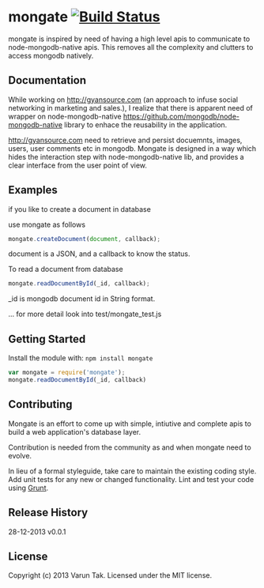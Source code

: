# mongate [![Build Status](https://secure.travis-ci.org/varuntaak/mongate.png?branch=master)](http://travis-ci.org/varuntaak/mongate)

mongate is inspired by need of having a high level apis to communicate to node-mongodb-native apis. This removes all the complexity and clutters to access mongodb natively.


## Documentation

While working on http://gyansource.com (an approach to infuse social networking in marketing and sales.), I realize that there is apparent need of wrapper on node-mongodb-native https://github.com/mongodb/node-mongodb-native library to enhace the reusability in the application.

http://gyansource.com need to retrieve and persist docuemnts, images, users, user comments etc in mongodb. Mongate is designed in a way which hides the interaction step with node-mongodb-native lib, and provides a clear interface from the user point of view.


## Examples

if you like to create a document in database 

use mongate as follows 

```javascript
mongate.createDocument(document, callback);
```
document is a JSON, and a callback to know the status. 

To read a document from database

```javascript
mongate.readDocumentById(_id, callback);
```
_id is mongodb document id in String format.

... for more detail look into test/mongate_test.js

## Getting Started
Install the module with: `npm install mongate`

```javascript
var mongate = require('mongate');
mongate.readDocumentById(_id, callback)
```


## Contributing
Mongate is an effort to come up with simple, intiutive and complete apis to build a web application's database layer.

Contribution is needed from the community as and when mongate need to evolve.

In lieu of a formal styleguide, take care to maintain the existing coding style. Add unit tests for any new or changed functionality. Lint and test your code using [Grunt](http://gruntjs.com/).


## Release History

28-12-2013  v0.0.1


## License
Copyright (c) 2013 Varun Tak. Licensed under the MIT license.
